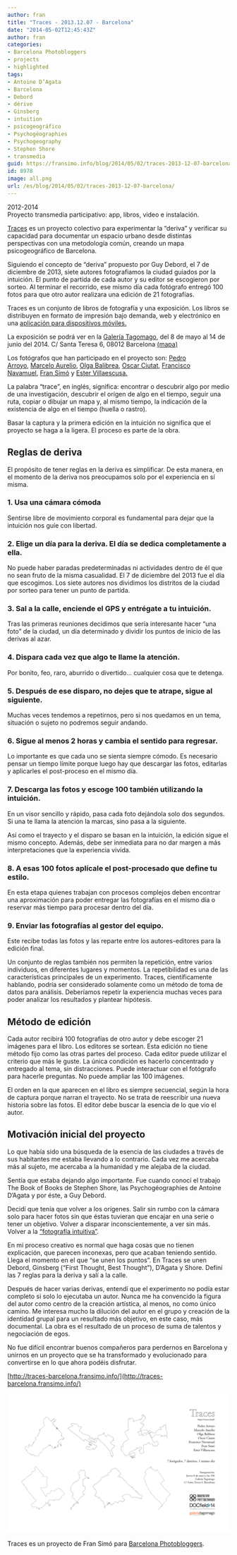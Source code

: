 ```yaml
---
author: fran
title: "Traces - 2013.12.07 - Barcelona"
date: "2014-05-02T12:45:43Z"
author: fran
categories:
- Barcelona Photobloggers
- projects
- highlighted
tags:
- Antoine D’Agata
- Barcelona 
- Debord 
- dérive 
- Ginsberg 
- intuition 
- psicogeográfico 
- Psychogéographies 
- Psychogeography 
- Stephen Shore 
- transmedia
guid: https://fransimo.info/blog/2014/05/02/traces-2013-12-07-barcelona/
id: 8978
image: all.png
url: /es/blog/2014/05/02/traces-2013-12-07-barcelona/
---
```

2012-2014  
Proyecto transmedia participativo: app, libros, video e instalación.

[Traces](http://traces-barcelona.fransimo.info/) es un proyecto colectivo para experimentar la “deriva” y verificar su capacidad para documentar un espacio urbano desde distintas perspectivas con una metodología común, creando un mapa psicogeográfico de Barcelona.

Siguiendo el concepto de “deriva” propuesto por Guy Debord, el 7 de diciembre de 2013, siete autores fotografiamos la ciudad guiados por la intuición. El punto de partida de cada autor y su editor se escogieron por sorteo. Al terminar el recorrido, ese mismo día cada fotógrafo entregó 100 fotos para que otro autor realizara una edición de 21 fotografías.

Traces es un conjunto de libros de fotografía y una exposición. Los libros se distribuyen en formato de impresión bajo demanda, web y electrónico en una [aplicación para dispositivos móviles.](https://itunes.apple.com/us/app/traces/id866756528?ls=1&mt=8)

La exposición se podrá ver en la [Galería Tagomago](http://tagomago.com/), del 8 de mayo al 14 de junio del 2014. C/ Santa Teresa 6, 08012 Barcelona [(mapa)](https://maps.google.es/maps?q=Carrer+Santa+Teresa,+6,+Barcelona&hl=en&sll=41.39479,2.148768&sspn=0.164317,0.334053&hnear=Carrer+Santa+Teresa,+6,+08012+Barcelona&t=m&z=16)

Los fotógrafos que han participado en el proyecto son: [Pedro Arroyo](http://www.pedroarroyo.es/), [Marcelo Aurelio](http://marceloaurelio.com/), [Olga Balibrea](http://www.olgabalibrea.com/), [Oscar Ciutat](http://oscarciutat.com/en/), [Francisco Navamuel](http://www.francisconavamuel.net/), [Fran Simó](http://fransimo.info/) y [Ester Villaescusa.](http://estervillaescusa.com/)

La palabra “trace”, en inglés, significa: encontrar o descubrir algo por medio de una investigación, descubrir el orígen de algo en el tiempo, seguir una ruta, copiar o dibujar un mapa y, al mismo tiempo, la indicación de la existencia de algo en el tiempo (huella o rastro).

Basar la captura y la primera edición en la intuición no significa que el proyecto se haga a la ligera. El proceso es parte de la obra.

## Reglas de deriva

El propósito de tener reglas en la deriva es simplificar. De esta manera, en el momento de la deriva nos preocupamos solo por el experiencia en sí misma.

### 1\. Usa una cámara cómoda

Sentirse libre de movimiento corporal es fundamental para dejar que la intuición nos guíe con libertad.

### 2\. Elige un día para la deriva. El día se dedica completamente a ella.

No puede haber paradas predeterminadas ni actividades dentro de él que no sean fruto de la misma casualidad. El 7 de diciembre del 2013 fue el día que escogimos. Los siete autores nos dividimos los distritos de la ciudad por sorteo para tener un punto de partida.

### 3\. Sal a la calle, enciende el GPS y entrégate a tu intuición.

Tras las primeras reuniones decidimos que sería interesante hacer “una foto” de la ciudad, un día determinado y dividir los puntos de inicio de las derivas al azar.

### 4\. Dispara cada vez que algo te llame la atención.

Por bonito, feo, raro, aburrido o divertido… cualquier cosa que te detenga.

### 5\. Después de ese disparo, no dejes que te atrape, sigue al siguiente.

Muchas veces tendemos a repetirnos, pero si nos quedamos en un tema, situación o sujeto no podremos seguir andando.

### 6\. Sigue al menos 2 horas y cambia el sentido para regresar.

Lo importante es que cada uno se sienta siempre cómodo. Es necesario pensar un tiempo límite porque luego hay que descargar las fotos, editarlas y aplicarles el post-proceso en el mismo día.

### 7\. Descarga las fotos y escoge 100 también utilizando la intuición.

En un visor sencillo y rápido, pasa cada foto dejándola solo dos segundos. Si una te llama la atención la marcas, sino pasa a la siguiente.

Así como el trayecto y el disparo se basan en la intuición, la edición sigue el mismo concepto. Además, debe ser inmediata para no dar margen a más interpretaciones que la experiencia vivida.

### 8\. A esas 100 fotos aplícale el post-procesado que define tu estilo.

En esta etapa quienes trabajan con procesos complejos deben encontrar una aproximación para poder entregar las fotografías en el mismo día o reservar más tiempo para procesar dentro del día.

### 9\. Enviar las fotografías al gestor del equipo.

Este recibe todas las fotos y las reparte entre los autores-editores para la edición final.

Un conjunto de reglas también nos permiten la repetición, entre varios individuos, en diferentes lugares y momentos. La repetibilidad es una de las características principales de un experimento. Traces, científicamente hablando, podría ser considerado solamente como un método de toma de datos para análisis. Deberíamos repetir la experiencia muchas veces para poder analizar los resultados y plantear hipótesis.

## Método de edición

Cada autor recibirá 100 fotografías de otro autor y debe escoger 21 imágenes para el libro. Los editores se sortean. Esta edición no tiene método fijo como las otras partes del proceso. Cada editor puede utilizar el criterio que más le guste. La única condición es hacerlo concentrado y entregado al tema, sin distracciones. Puede interactuar con el fotógrafo para hacerle preguntas. No puede ampliar las 100 imágenes.

El orden en la que aparecen en el libro es siempre secuencial, según la hora de captura porque narran el trayecto. No se trata de reescribir una nueva historia sobre las fotos. El editor debe buscar la esencia de lo que vio el autor.

## Motivación inicial del proyecto

Lo que había sido una búsqueda de la esencia de las ciudades a través de sus habitantes me estaba llevando a lo contrario. Cada vez me acercaba más al sujeto, me acercaba a la humanidad y me alejaba de la ciudad.

Sentía que estaba dejando algo importante. Fue cuando conocí el trabajo The Book of Books de Stephen Shore, las Psychogéographies de Antoine D’Agata y por éste, a Guy Debord.

Decidí que tenía que volver a los orígenes. Salir sin rumbo con la cámara solo para hacer fotos sin que éstas tuvieran que encajar en una serie o tener un objetivo. Volver a disparar inconscientemente, a ver sin más. Volver a la [“fotografía intuitiva”](http://barcelonaphotobloggers.org/2009/01/01/fotografia-intuitiva/).

En mi proceso creativo es normal que haga cosas que no tienen explicación, que parecen inconexas, pero que acaban teniendo sentido. Llega el momento en el que “se unen los puntos”. En Traces se unen Debord, Ginsberg (“First Thought, Best Thought”), D’Agata y Shore. Definí las 7 reglas para la deriva y salí a la calle.

Después de hacer varias derivas, entendí que el experimento no podía estar completo si solo lo ejecutaba un autor. Nunca me ha convencido la figura del autor como centro de la creación artística, al menos, no como único camino. Me interesa mucho la dilución del autor en el grupo y creación de la identidad grupal para un resultado más objetivo, en este caso, más documental. La obra es el resultado de un proceso de suma de talentos y negociación de egos.

No fue difícil encontrar buenos compañeros para perdernos en Barcelona y unirnos en un proyecto que se ha transformado y evolucionado para convertirse en lo que ahora podéis disfrutar.

[http://traces-barcelona.fransimo.info/](http://traces-barcelona.fransimo.info/)

![all](all.png)

Traces es un proyecto de Fran Simó para [Barcelona Photobloggers](http://barcelonaphotobloggers.org/).